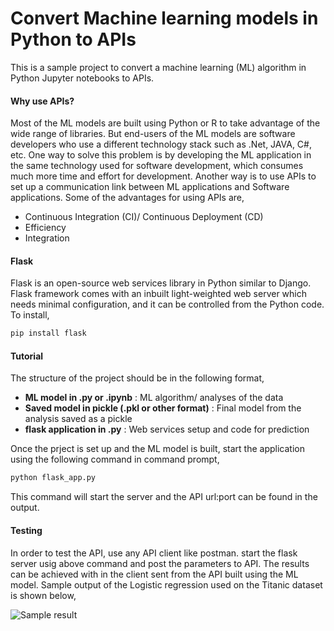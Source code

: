 # Convert Machine learning models in Python to APIs

This is a sample project to convert a machine learning (ML) algorithm in Python Jupyter notebooks to APIs.

#### Why use APIs?
Most of the ML models are built using Python or R to take advantage of the wide range of libraries. But end-users of the ML models are software developers who use a different technology stack such as .Net, JAVA, C#, etc. 
One way to solve this problem is by developing the ML application in the same technology used for software development, which consumes much more time and effort for development. Another way is to use APIs to set up a communication link between ML applications and Software applications. Some of the advantages for using APIs are,

  - Continuous Integration (CI)/ Continuous Deployment (CD) 
  - Efficiency
  - Integration

#### Flask

Flask is an open-source web services library in Python similar to Django. Flask framework comes with an inbuilt light-weighted web server which needs minimal configuration, and it can be controlled from the Python code.
To install,
```sh
pip install flask
```

#### Tutorial
The structure of the project should be in the following format,

- **ML model in .py or .ipynb** : ML algorithm/ analyses of the data
- **Saved model in pickle (.pkl or other format)** : Final model from the analysis saved as a pickle
- **flask application in .py** : Web services setup and code for prediction 

Once the prject is set up and the ML model is built, start the application using the following command in command prompt,
```sh
python flask_app.py
```
This command will start the server and the API url:port can be found in the output.

#### Testing
In order to test the API, use any API client like postman. start the flask server usig above command and post the parameters to API. The results can be achieved with in the client sent from the API built using the ML model.
Sample output of the Logistic regression used on the Titanic dataset is shown below,

![Sample result](‪C:\Users\prasa\Pictures\12.png?raw=true "Title")
